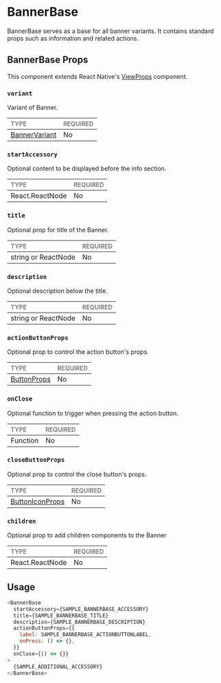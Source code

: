 # BannerBase

BannerBase serves as a base for all banner variants. It contains standard props such as information and related actions.

## BannerBase Props

This component extends React Native's [ViewProps](https://reactnative.dev/docs/view) component.

### `variant`

Variant of Banner.

| <span style="color:gray;font-size:14px">TYPE</span> | <span style="color:gray;font-size:14px">REQUIRED</span> |
| :-------------------------------------------------- | :------------------------------------------------------ |
| [BannerVariant](../../Banner.types.ts)              | No                                                      |

### `startAccessory`

Optional content to be displayed before the info section.

| <span style="color:gray;font-size:14px">TYPE</span> | <span style="color:gray;font-size:14px">REQUIRED</span> |
| :-------------------------------------------------- | :------------------------------------------------------ |
| React.ReactNode                                     | No                                                      |

### `title`

Optional prop for title of the Banner.

| <span style="color:gray;font-size:14px">TYPE</span> | <span style="color:gray;font-size:14px">REQUIRED</span> |
| :-------------------------------------------------- | :------------------------------------------------------ |
| string or ReactNode                                 | No                                                      |

### `description`

Optional description below the title.

| <span style="color:gray;font-size:14px">TYPE</span> | <span style="color:gray;font-size:14px">REQUIRED</span> |
| :-------------------------------------------------- | :------------------------------------------------------ |
| string or ReactNode                                 | No                                                      |

### `actionButtonProps`

Optional prop to control the action button's props.

| <span style="color:gray;font-size:14px">TYPE</span>       | <span style="color:gray;font-size:14px">REQUIRED</span> |
| :-------------------------------------------------------- | :------------------------------------------------------ |
| [ButtonProps](../../../../Buttons/Button/Button.types.ts) | No                                                      |

### `onClose`

Optional function to trigger when pressing the action button.

| <span style="color:gray;font-size:14px">TYPE</span> | <span style="color:gray;font-size:14px">REQUIRED</span> |
| :-------------------------------------------------- | :------------------------------------------------------ |
| Function                                            | No                                                      |

### `closeButtonProps`

Optional prop to control the close button's props.

| <span style="color:gray;font-size:14px">TYPE</span>                   | <span style="color:gray;font-size:14px">REQUIRED</span> |
| :-------------------------------------------------------------------- | :------------------------------------------------------ |
| [ButtonIconProps](../../../../Buttons/ButtonIcon/ButtonIcon.types.ts) | No                                                      |

### `children`

Optional prop to add children components to the Banner

| <span style="color:gray;font-size:14px">TYPE</span> | <span style="color:gray;font-size:14px">REQUIRED</span> |
| :-------------------------------------------------- | :------------------------------------------------------ |
| React.ReactNode                                     | No                                                      |

## Usage

```javascript
<BannerBase
  startAccessory={SAMPLE_BANNERBASE_ACCESSORY}
  title={SAMPLE_BANNERBASE_TITLE}
  description={SAMPLE_BANNERBASE_DESCRIPTION}
  actionButtonProps={{
    label: SAMPLE_BANNERBASE_ACTIONBUTTONLABEL,
    onPress: () => {},
  }}
  onClose={() => {}}
>
  {SAMPLE_ADDITIONAL_ACCESSORY}
</BannerBase>
```
